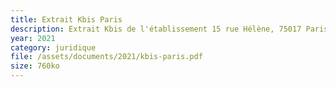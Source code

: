 ```yaml
---
title: Extrait Kbis Paris
description: Extrait Kbis de l'établissement 15 rue Hélène, 75017 Paris
year: 2021
category: juridique
file: /assets/documents/2021/kbis-paris.pdf
size: 760ko
---
```

